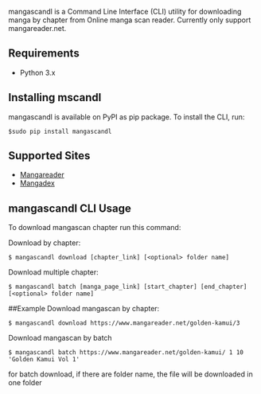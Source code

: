 mangascandl is a Command Line Interface (CLI) utility for downloading manga by chapter from Online manga scan reader. Currently only support mangareader.net.


## Requirements
* Python 3.x


## Installing mscandl

mangascandl is available on PyPI as pip package. To install the CLI, run:

```shell
$sudo pip install mangascandl
```


## Supported Sites


* [Mangareader](https://www.mangareader.net)
* [Mangadex](https://mangadex.org)


## mangascandl CLI Usage

To download mangascan chapter run this command:

Download by chapter:

```shell
$ mangascandl download [chapter_link] [<optional> folder name]
```


Download multiple chapter:

```shell
$ mangascandl batch [manga_page_link] [start_chapter] [end_chapter] [<optional> folder name]
```

##Example
Download mangascan by chapter:

```shell
$ mangascandl download https://www.mangareader.net/golden-kamui/3
```
Download mangascan by batch

```shell
$ mangascandl batch https://www.mangareader.net/golden-kamui/ 1 10 'Golden Kamui Vol 1'
```


for batch download, if there are folder name, the file will be downloaded in one folder
